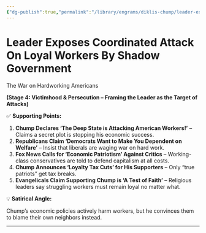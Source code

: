 ```yaml
---
{"dg-publish":true,"permalink":"/library/engrams/diklis-chump/leader-exposes-coordinated-attack-on-loyal-workers-by-shadow-government/","tags":["DC/Labor","DC/AS4","DC/Merit_Illusion","DC/Conservatives"]}
---
```


# Leader Exposes Coordinated Attack On Loyal Workers By Shadow Government
The War on Hardworking Americans

**(Stage 4: Victimhood & Persecution – Framing the Leader as the Target of Attacks)**

✅ **Supporting Points:**

1. **Chump Declares ‘The Deep State is Attacking American Workers!’** – Claims a secret plot is stopping his economic success.
2. **Republicans Claim ‘Democrats Want to Make You Dependent on Welfare’** – Insist that liberals are waging war on hard work.
3. **Fox News Calls for ‘Economic Patriotism’ Against Critics** – Working-class conservatives are told to defend capitalism at all costs.
4. **Chump Announces ‘Loyalty Tax Cuts’ for His Supporters** – Only “true patriots” get tax breaks.
5. **Evangelicals Claim Supporting Chump is ‘A Test of Faith’** – Religious leaders say struggling workers must remain loyal no matter what.

💡 **Satirical Angle:**

Chump’s economic policies actively harm workers, but he convinces them to blame their own neighbors instead.

---
